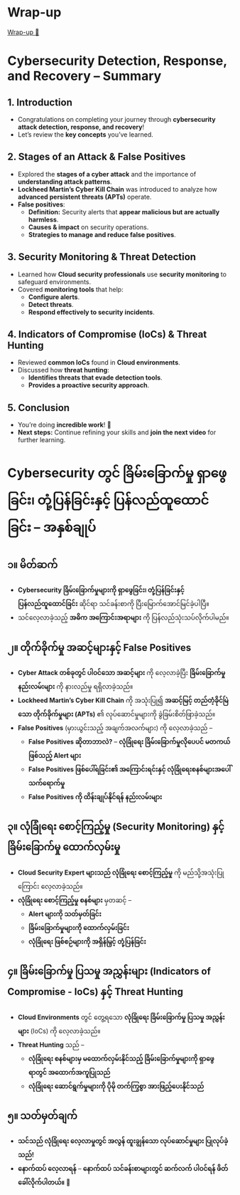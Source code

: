 # Wrap-up

[Wrap-up 🔗](https://www.coursera.org/learn/detect-respond-and-recover-from-cloud-cybersecurity-attacks/lecture/hKOJX/wrap-up)

# Cybersecurity Detection, Response, and Recovery – Summary

## 1. Introduction

- Congratulations on completing your journey through **cybersecurity attack detection, response, and recovery**!
- Let’s review the **key concepts** you’ve learned.

## 2. Stages of an Attack & False Positives

- Explored the **stages of a cyber attack** and the importance of **understanding attack patterns**.
- **Lockheed Martin’s Cyber Kill Chain** was introduced to analyze how **advanced persistent threats (APTs)** operate.
- **False positives**:
  - **Definition:** Security alerts that **appear malicious but are actually harmless**.
  - **Causes & impact** on security operations.
  - **Strategies to manage and reduce false positives**.

## 3. Security Monitoring & Threat Detection

- Learned how **Cloud security professionals** use **security monitoring** to safeguard environments.
- Covered **monitoring tools** that help:
  - **Configure alerts**.
  - **Detect threats**.
  - **Respond effectively to security incidents**.

## 4. Indicators of Compromise (IoCs) & Threat Hunting

- Reviewed **common IoCs** found in **Cloud environments**.
- Discussed how **threat hunting**:
  - **Identifies threats that evade detection tools**.
  - **Provides a proactive security approach**.

## 5. Conclusion

- You’re doing **incredible work**! 🎯
- **Next steps:** Continue refining your skills and **join the next video** for further learning.

# Cybersecurity တွင် ခြိမ်းခြောက်မှု ရှာဖွေခြင်း၊ တုံ့ပြန်ခြင်းနှင့် ပြန်လည်ထူထောင်ခြင်း – အနှစ်ချုပ်

## ၁။ မိတ်ဆက်

- **Cybersecurity ခြိမ်းခြောက်မှုများကို ရှာဖွေခြင်း၊ တုံ့ပြန်ခြင်းနှင့် ပြန်လည်ထူထောင်ခြင်း** ဆိုင်ရာ သင်ခန်းစာကို ပြီးမြောက်အောင်မြင်ခဲ့ပါပြီ။
- သင်လေ့လာခဲ့သည့် **အဓိက အကြောင်းအရာများ** ကို ပြန်လည်သုံးသပ်လိုက်ပါမည်။

## ၂။ တိုက်ခိုက်မှု အဆင့်များနှင့် False Positives

- **Cyber Attack တစ်ခုတွင် ပါဝင်သော အဆင့်များ** ကို လေ့လာခဲ့ပြီး **ခြိမ်းခြောက်မှု နည်းလမ်းများ** ကို နားလည်မှု ရရှိလာခဲ့သည်။
- **Lockheed Martin’s Cyber Kill Chain** ကို အသုံးပြု၍ **အဆင့်မြင့် တည်တံ့ခိုင်မြဲသော တိုက်ခိုက်မှုများ (APTs)** ၏ လုပ်ဆောင်မှုများကို ခွဲခြမ်းစိတ်ဖြာခဲ့သည်။
- **False Positives** (မှားယွင်းသည့် အချက်အလက်များ) ကို လေ့လာခဲ့သည် –
  - **False Positives ဆိုတာဘာလဲ?** – **လုံခြုံရေး ခြိမ်းခြောက်မှုလိုပေပင် မတကယ်ဖြစ်သည့် Alert များ**
  - **False Positives ဖြစ်ပေါ်ရခြင်း၏ အကြောင်းရင်းနှင့် လုံခြုံရေးစနစ်များအပေါ်သက်ရောက်မှု**
  - **False Positives ကို ထိန်းချုပ်နိုင်ရန် နည်းလမ်းများ**

## ၃။ လုံခြုံရေး စောင့်ကြည့်မှု (Security Monitoring) နှင့် ခြိမ်းခြောက်မှု ထောက်လှမ်းမှု

- **Cloud Security Expert များသည် လုံခြုံရေး စောင့်ကြည့်မှု** ကို မည်သို့အသုံးပြုကြောင်း လေ့လာခဲ့သည်။
- **လုံခြုံရေး စောင့်ကြည့်မှု စနစ်များ** မှတဆင့် –
  - **Alert များကို သတ်မှတ်ခြင်း**
  - **ခြိမ်းခြောက်မှုများကို ထောက်လှမ်းခြင်း**
  - **လုံခြုံရေး ဖြစ်စဉ်များကို အရှိန်မြှင့် တုံ့ပြန်ခြင်း**

## ၄။ ခြိမ်းခြောက်မှု ပြသမှု အညွှန်းများ (Indicators of Compromise - IoCs) နှင့် Threat Hunting

- **Cloud Environments** တွင် တွေ့ရသော **လုံခြုံရေး ခြိမ်းခြောက်မှု ပြသမှု အညွှန်းများ** (IoCs) ကို လေ့လာခဲ့သည်။
- **Threat Hunting** သည် –
  - **လုံခြုံရေး စနစ်များမှ မထောက်လှမ်းနိုင်သည့် ခြိမ်းခြောက်မှုများကို ရှာဖွေရာတွင် အထောက်အကူပြုသည်**
  - **လုံခြုံရေး ဆောင်ရွက်မှုများကို ပိုမို တက်ကြွစွာ အားဖြည့်ပေးနိုင်သည်**

## ၅။ သတ်မှတ်ချက်

- **သင်သည် လုံခြုံရေး လေ့လာမှုတွင် အလွန် ထူးချွန်သော လုပ်ဆောင်မှုများ ပြုလုပ်ခဲ့သည်!**
- **နောက်ထပ် လေ့လာရန်** – **နောက်ထပ် သင်ခန်းစာများတွင် ဆက်လက် ပါဝင်ရန် ဖိတ်ခေါ်လိုက်ပါတယ်။** 🚀
